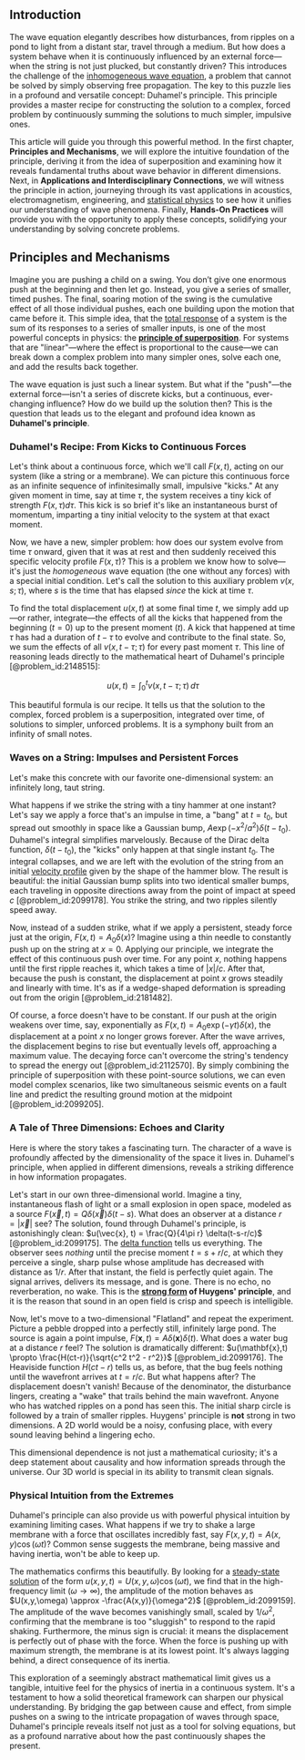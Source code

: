 ## Introduction
The wave equation elegantly describes how disturbances, from ripples on a pond to light from a distant star, travel through a medium. But how does a system behave when it is continuously influenced by an external force—when the string is not just plucked, but constantly driven? This introduces the challenge of the [inhomogeneous wave equation](@article_id:176383), a problem that cannot be solved by simply observing free propagation. The key to this puzzle lies in a profound and versatile concept: Duhamel's principle. This principle provides a master recipe for constructing the solution to a complex, forced problem by continuously summing the solutions to much simpler, impulsive ones.

This article will guide you through this powerful method. In the first chapter, **Principles and Mechanisms**, we will explore the intuitive foundation of the principle, deriving it from the idea of superposition and examining how it reveals fundamental truths about wave behavior in different dimensions. Next, in **Applications and Interdisciplinary Connections**, we will witness the principle in action, journeying through its vast applications in acoustics, electromagnetism, engineering, and [statistical physics](@article_id:142451) to see how it unifies our understanding of wave phenomena. Finally, **Hands-On Practices** will provide you with the opportunity to apply these concepts, solidifying your understanding by solving concrete problems.

## Principles and Mechanisms

Imagine you are pushing a child on a swing. You don’t give one enormous push at the beginning and then let go. Instead, you give a series of smaller, timed pushes. The final, soaring motion of the swing is the cumulative effect of all those individual pushes, each one building upon the motion that came before it. This simple idea, that the [total response](@article_id:274279) of a system is the sum of its responses to a series of smaller inputs, is one of the most powerful concepts in physics: the **[principle of superposition](@article_id:147588)**. For systems that are "linear"—where the effect is proportional to the cause—we can break down a complex problem into many simpler ones, solve each one, and add the results back together.

The wave equation is just such a linear system. But what if the "push"—the external force—isn't a series of discrete kicks, but a continuous, ever-changing influence? How do we build up the solution then? This is the question that leads us to the elegant and profound idea known as **Duhamel's principle**.

### Duhamel's Recipe: From Kicks to Continuous Forces

Let's think about a continuous force, which we'll call $F(x,t)$, acting on our system (like a string or a membrane). We can picture this continuous force as an infinite sequence of infinitesimally small, impulsive "kicks." At any given moment in time, say at time $\tau$, the system receives a tiny kick of strength $F(x, \tau) d\tau$. This kick is so brief it's like an instantaneous burst of momentum, imparting a tiny initial velocity to the system at that exact moment.

Now, we have a new, simpler problem: how does our system evolve from time $\tau$ onward, given that it was at rest and then suddenly received this specific velocity profile $F(x, \tau)$? This is a problem we know how to solve—it's just the *homogeneous* wave equation (the one without any forces) with a special initial condition. Let's call the solution to this auxiliary problem $v(x, s; \tau)$, where $s$ is the time that has elapsed *since* the kick at time $\tau$.

To find the total displacement $u(x,t)$ at some final time $t$, we simply add up—or rather, integrate—the effects of all the kicks that happened from the beginning ($t=0$) up to the present moment ($t$). A kick that happened at time $\tau$ has had a duration of $t-\tau$ to evolve and contribute to the final state. So, we sum the effects of all $v(x, t-\tau; \tau)$ for every past moment $\tau$. This line of reasoning leads directly to the mathematical heart of Duhamel's principle [@problem_id:2148515]:

$$
u(x,t) = \int_0^t v(x, t-\tau; \tau) \, d\tau
$$

This beautiful formula is our recipe. It tells us that the solution to the complex, forced problem is a superposition, integrated over time, of solutions to simpler, unforced problems. It is a symphony built from an infinity of small notes.

### Waves on a String: Impulses and Persistent Forces

Let's make this concrete with our favorite one-dimensional system: an infinitely long, taut string.

What happens if we strike the string with a tiny hammer at one instant? Let's say we apply a force that's an impulse in time, a "bang" at $t=t_0$, but spread out smoothly in space like a Gaussian bump, $A \exp(-x^2/a^2) \delta(t-t_0)$. Duhamel's integral simplifies marvelously. Because of the Dirac delta function, $\delta(t-t_0)$, the "kicks" only happen at that single instant $t_0$. The integral collapses, and we are left with the evolution of the string from an initial [velocity profile](@article_id:265910) given by the shape of the hammer blow. The result is beautiful: the initial Gaussian bump splits into two identical smaller bumps, each traveling in opposite directions away from the point of impact at speed $c$ [@problem_id:2099178]. You strike the string, and two ripples silently speed away.

Now, instead of a sudden strike, what if we apply a persistent, steady force just at the origin, $F(x,t) = A_0 \delta(x)$? Imagine using a thin needle to constantly push up on the string at $x=0$. Applying our principle, we integrate the effect of this continuous push over time. For any point $x$, nothing happens until the first ripple reaches it, which takes a time of $|x|/c$. After that, because the push is constant, the displacement at point $x$ grows steadily and linearly with time. It's as if a wedge-shaped deformation is spreading out from the origin [@problem_id:2181482].

Of course, a force doesn't have to be constant. If our push at the origin weakens over time, say, exponentially as $F(x,t) = A_0 \exp(-\gamma t) \delta(x)$, the displacement at a point $x$ no longer grows forever. After the wave arrives, the displacement begins to rise but eventually levels off, approaching a maximum value. The decaying force can't overcome the string's tendency to spread the energy out [@problem_id:2112570]. By simply combining the principle of superposition with these point-source solutions, we can even model complex scenarios, like two simultaneous seismic events on a fault line and predict the resulting ground motion at the midpoint [@problem_id:2099205].

### A Tale of Three Dimensions: Echoes and Clarity

Here is where the story takes a fascinating turn. The character of a wave is profoundly affected by the dimensionality of the space it lives in. Duhamel's principle, when applied in different dimensions, reveals a striking difference in how information propagates.

Let's start in our own three-dimensional world. Imagine a tiny, instantaneous flash of light or a small explosion in open space, modeled as a source $F(\vec{x}, t) = Q \delta(\vec{x}) \delta(t-s)$. What does an observer at a distance $r=|\vec{x}|$ see? The solution, found through Duhamel's principle, is astonishingly clean: $u(\vec{x}, t) = \frac{Q}{4\pi r} \delta(t-s-r/c)$ [@problem_id:2099175]. The [delta function](@article_id:272935) tells us everything. The observer sees *nothing* until the precise moment $t = s+r/c$, at which they perceive a single, sharp pulse whose amplitude has decreased with distance as $1/r$. After that instant, the field is perfectly quiet again. The signal arrives, delivers its message, and is gone. There is no echo, no reverberation, no wake. This is the **[strong form](@article_id:164317) of Huygens' principle**, and it is the reason that sound in an open field is crisp and speech is intelligible.

Now, let's move to a two-dimensional "Flatland" and repeat the experiment. Picture a pebble dropped into a perfectly still, infinitely large pond. The source is again a point impulse, $F(\mathbf{x}, t) = A \delta(\mathbf{x}) \delta(t)$. What does a water bug at a distance $r$ feel? The solution is dramatically different: $u(\mathbf{x},t) \propto \frac{H(ct-r)}{\sqrt{c^2 t^2 - r^2}}$ [@problem_id:2099176]. The Heaviside function $H(ct-r)$ tells us, as before, that the bug feels nothing until the wavefront arrives at $t=r/c$. But what happens after? The displacement doesn't vanish! Because of the denominator, the disturbance lingers, creating a "wake" that trails behind the main wavefront. Anyone who has watched ripples on a pond has seen this. The initial sharp circle is followed by a train of smaller ripples. Huygens' principle is **not** strong in two dimensions. A 2D world would be a noisy, confusing place, with every sound leaving behind a lingering echo.

This dimensional dependence is not just a mathematical curiosity; it's a deep statement about causality and how information spreads through the universe. Our 3D world is special in its ability to transmit clean signals.

### Physical Intuition from the Extremes

Duhamel's principle can also provide us with powerful physical intuition by examining limiting cases. What happens if we try to shake a large membrane with a force that oscillates incredibly fast, say $F(x,y,t) = A(x,y)\cos(\omega t)$? Common sense suggests the membrane, being massive and having inertia, won't be able to keep up.

The mathematics confirms this beautifully. By looking for a [steady-state solution](@article_id:275621) of the form $u(x,y,t) = U(x,y,\omega)\cos(\omega t)$, we find that in the high-frequency limit ($\omega \to \infty$), the amplitude of the motion behaves as $U(x,y,\omega) \approx -\frac{A(x,y)}{\omega^2}$ [@problem_id:2099159]. The amplitude of the wave becomes vanishingly small, scaled by $1/\omega^2$, confirming that the membrane is too "sluggish" to respond to the rapid shaking. Furthermore, the minus sign is crucial: it means the displacement is perfectly out of phase with the force. When the force is pushing up with maximum strength, the membrane is at its lowest point. It's always lagging behind, a direct consequence of its inertia.

This exploration of a seemingly abstract mathematical limit gives us a tangible, intuitive feel for the physics of inertia in a continuous system. It's a testament to how a solid theoretical framework can sharpen our physical understanding. By bridging the gap between cause and effect, from simple pushes on a swing to the intricate propagation of waves through space, Duhamel's principle reveals itself not just as a tool for solving equations, but as a profound narrative about how the past continuously shapes the present.